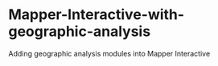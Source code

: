 # Mapper-Interactive-with-geographic-analysis
Adding geographic analysis modules into Mapper Interactive

